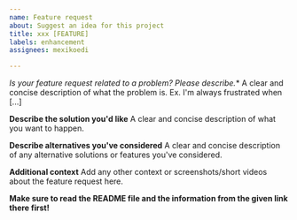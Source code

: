 ```yaml
---
name: Feature request
about: Suggest an idea for this project
title: xxx [FEATURE]
labels: enhancement
assignees: mexikoedi

---
```


*Is your feature request related to a problem? Please describe.**
A clear and concise description of what the problem is. Ex. I'm always frustrated when [...]

**Describe the solution you'd like**
A clear and concise description of what you want to happen.

**Describe alternatives you've considered**
A clear and concise description of any alternative solutions or features you've considered.

**Additional context**
Add any other context or screenshots/short videos about the feature request here.

**Make sure to read the README file and the information from the given link there first!**
